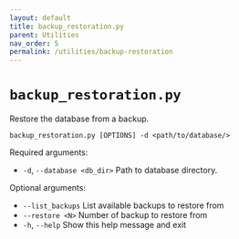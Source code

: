```yaml
---
layout: default
title: backup_restoration.py
parent: Utilities
nav_order: 5
permalink: /utilities/backup-restoration
---
```


# `backup_restoration.py`

Restore the database from a backup.

`backup_restoration.py [OPTIONS] -d <path/to/database/>`

Required arguments:
- `-d`, `--database <db_dir>` Path to database directory.

Optional arguments:
- `--list_backups` List available backups to restore from
- `--restore <N>` Number of backup to restore from
- `-h`, `--help` Show this help message and exit